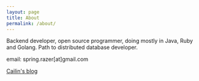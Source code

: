 ```yaml
---
layout: page
title: About
permalink: /about/
---
```


Backend developer, open source programmer, doing mostly in Java, Ruby and Golang. Path to distributed database developer.

email: spring.razer[at]gmail.com


[Cailin's blog](https://oshmkufa2010.github.io/)
